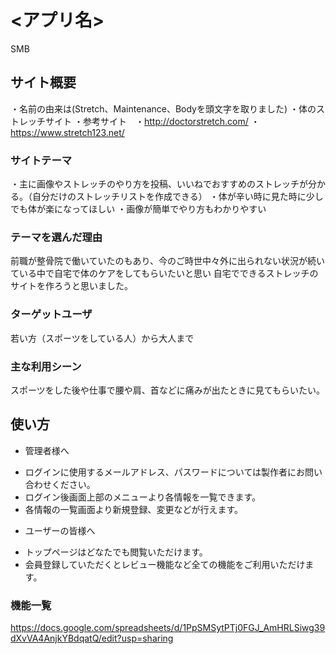 # <アプリ名>
SMB
## サイト概要
・名前の由来は(Stretch、Maintenance、Bodyを頭文字を取りました)
・体のストレッチサイト
・参考サイト　・http://doctorstretch.com/
            ・https://www.stretch123.net/

### サイトテーマ
・主に画像やストレッチのやり方を投稿、いいねでおすすめのストレッチが分かる。（自分だけのストレッチリストを作成できる）
・体が辛い時に見た時に少しでも体が楽になってほしい
・画像が簡単でやり方もわかりやすい

### テーマを選んだ理由
前職が整骨院で働いていたのもあり、今のご時世中々外に出られない状況が続いている中で自宅で体のケアをしてもらいたいと思い
自宅でできるストレッチのサイトを作ろうと思いました。

### ターゲットユーザ
若い方（スポーツをしている人）から大人まで

### 主な利用シーン
スポーツをした後や仕事で腰や肩、首などに痛みが出たときに見てもらいたい。


## 使い方

* 管理者様へ
- ログインに使用するメールアドレス、パスワードについては製作者にお問い合わせください。
- ログイン後画面上部のメニューより各情報を一覧できます。
- 各情報の一覧画面より新規登録、変更などが行えます。

* ユーザーの皆様へ
- トップページはどなたでも閲覧いただけます。
- 会員登録していただくとレビュー機能など全ての機能をご利用いただけます。


### 機能一覧
https://docs.google.com/spreadsheets/d/1PpSMSytPTj0FGJ_AmHRLSiwg39dXvVA4AnjkYBdqatQ/edit?usp=sharing
